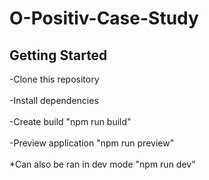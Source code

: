 # O-Positiv-Case-Study

## Getting Started
<p>
-Clone this repository <br></br>
-Install dependencies <br></br>
-Create build "npm run build" <br></br>
-Preview application "npm run preview" <br></br>
*Can also be ran in dev mode "npm run dev"
</p>
